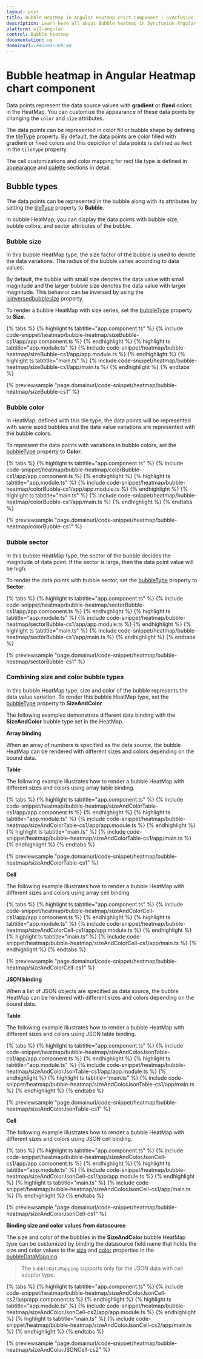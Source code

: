 ```yaml
---
layout: post
title: Bubble HeatMap in Angular Heatmap chart component | Syncfusion
description: Learn here all about Bubble heatmap in Syncfusion Angular Heatmap chart component of Syncfusion Essential JS 2 and more.
platform: ej2-angular
control: Bubble heatmap 
documentation: ug
domainurl: ##DomainURL##
---
```


# Bubble heatmap in Angular Heatmap chart component

Data points represent the data source values with **gradient** or **fixed** colors in the HeatMap. You can customize the appearance of these data points by changing the `color` and `size` attributes.

The data points can be represented in color fill or bubble shape by defining the [tileType](https://ej2.syncfusion.com/angular/documentation/api/heatmap/cellSettings/#tiletype) property. By default, the data points are color filled with gradient or fixed colors and this depiction of data points is defined as `Rect` in the `tileType` property.

The cell customizations and color mapping for rect tile type is defined in [appearance](./appearance/) and [palette](./palette/) sections in detail.

## Bubble types

The data points can be represented in the bubble along with its attributes by setting the [tileType](https://ej2.syncfusion.com/angular/documentation/api/heatmap/cellSettings/#tiletype) property to **Bubble**.

In bubble HeatMap, you can display the data points with bubble size, bubble colors, and sector attributes of the bubble.

### Bubble size

In this bubble HeatMap type, the size factor of the bubble is used to denote the data variations. The radius of the bubble varies according to data values.

By default, the bubble with small size denotes the data value with small magnitude and the larger bubble size denotes the data value with larger magnitude. This behavior can be inversed by using the [isinversedbubblesize](https://ej2.syncfusion.com/angular/documentation/api/heatmap/cellSettings/#isinversedbubblesize) property.

To render a bubble HeatMap with size series, set the [bubbleType](https://ej2.syncfusion.com/angular/documentation/api/heatmap/cellSettings/#bubbletype) property to **Size**.

{% tabs %}
{% highlight ts tabtitle="app.component.ts" %}
{% include code-snippet/heatmap/bubble-heatmap/sizeBubble-cs1/app/app.component.ts %}
{% endhighlight %}
{% highlight ts tabtitle="app.module.ts" %}
{% include code-snippet/heatmap/bubble-heatmap/sizeBubble-cs1/app/app.module.ts %}
{% endhighlight %}
{% highlight ts tabtitle="main.ts" %}
{% include code-snippet/heatmap/bubble-heatmap/sizeBubble-cs1/app/main.ts %}
{% endhighlight %}
{% endtabs %}
  
{% previewsample "page.domainurl/code-snippet/heatmap/bubble-heatmap/sizeBubble-cs1" %}

### Bubble color

In HeatMap, defined with this tile type, the data points will be represented with same sized bubbles and the data value variations are represented with the bubble colors.

To represent the data points with variations in bubble colors, set the [bubbleType](https://ej2.syncfusion.com/angular/documentation/api/heatmap/cellSettings/#bubbletype) property to **Color**.

{% tabs %}
{% highlight ts tabtitle="app.component.ts" %}
{% include code-snippet/heatmap/bubble-heatmap/colorBubble-cs1/app/app.component.ts %}
{% endhighlight %}
{% highlight ts tabtitle="app.module.ts" %}
{% include code-snippet/heatmap/bubble-heatmap/colorBubble-cs1/app/app.module.ts %}
{% endhighlight %}
{% highlight ts tabtitle="main.ts" %}
{% include code-snippet/heatmap/bubble-heatmap/colorBubble-cs1/app/main.ts %}
{% endhighlight %}
{% endtabs %}
  
{% previewsample "page.domainurl/code-snippet/heatmap/bubble-heatmap/colorBubble-cs1" %}

### Bubble sector

In this bubble HeatMap type, the sector of the bubble decides the magnitude of data point. If the sector is large, then the data point value will be high.

To render the data points with bubble sector, set the [bubbleType](https://ej2.syncfusion.com/angular/documentation/api/heatmap/cellSettings/#bubbletype) property to **Sector**.

{% tabs %}
{% highlight ts tabtitle="app.component.ts" %}
{% include code-snippet/heatmap/bubble-heatmap/sectorBubble-cs1/app/app.component.ts %}
{% endhighlight %}
{% highlight ts tabtitle="app.module.ts" %}
{% include code-snippet/heatmap/bubble-heatmap/sectorBubble-cs1/app/app.module.ts %}
{% endhighlight %}
{% highlight ts tabtitle="main.ts" %}
{% include code-snippet/heatmap/bubble-heatmap/sectorBubble-cs1/app/main.ts %}
{% endhighlight %}
{% endtabs %}
  
{% previewsample "page.domainurl/code-snippet/heatmap/bubble-heatmap/sectorBubble-cs1" %}

### Combining size and color bubble types

In this bubble HeatMap type, size and color of the bubble represents the data value variation. To render this bubble HeatMap type, set the [bubbleType](https://ej2.syncfusion.com/angular/documentation/api/heatmap/cellSettings/#bubbletype) property to **SizeAndColor**.

The following examples demonstrate different data binding with the **SizeAndColor** bubble type set in the HeatMap.

<!-- markdownlint-disable MD036 -->
**Array binding**

When an array of numbers is specified as the data source, the bubble HeatMap can be rendered with different sizes and colors depending on the bound data.

<!-- markdownlint-disable MD036 -->
**Table**

The following example illustrates how to render a bubble HeatMap with different sizes and colors using array table binding.

{% tabs %}
{% highlight ts tabtitle="app.component.ts" %}
{% include code-snippet/heatmap/bubble-heatmap/sizeAndColorTable-cs1/app/app.component.ts %}
{% endhighlight %}
{% highlight ts tabtitle="app.module.ts" %}
{% include code-snippet/heatmap/bubble-heatmap/sizeAndColorTable-cs1/app/app.module.ts %}
{% endhighlight %}
{% highlight ts tabtitle="main.ts" %}
{% include code-snippet/heatmap/bubble-heatmap/sizeAndColorTable-cs1/app/main.ts %}
{% endhighlight %}
{% endtabs %}
  
{% previewsample "page.domainurl/code-snippet/heatmap/bubble-heatmap/sizeAndColorTable-cs1" %}

<!-- markdownlint-disable MD036 -->
**Cell**

The following example illustrates how to render a bubble HeatMap with different sizes and colors using array cell binding.

{% tabs %}
{% highlight ts tabtitle="app.component.ts" %}
{% include code-snippet/heatmap/bubble-heatmap/sizeAndColorCell-cs1/app/app.component.ts %}
{% endhighlight %}
{% highlight ts tabtitle="app.module.ts" %}
{% include code-snippet/heatmap/bubble-heatmap/sizeAndColorCell-cs1/app/app.module.ts %}
{% endhighlight %}
{% highlight ts tabtitle="main.ts" %}
{% include code-snippet/heatmap/bubble-heatmap/sizeAndColorCell-cs1/app/main.ts %}
{% endhighlight %}
{% endtabs %}
  
{% previewsample "page.domainurl/code-snippet/heatmap/bubble-heatmap/sizeAndColorCell-cs1" %}

<!-- markdownlint-disable MD036 -->
**JSON binding**

When a list of JSON objects are specified as data source, the bubble HeatMap can be rendered with different sizes and colors depending on the bound data.

<!-- markdownlint-disable MD036 -->
**Table**

The following example illustrates how to render a bubble HeatMap with different sizes and colors using JSON table binding.

{% tabs %}
{% highlight ts tabtitle="app.component.ts" %}
{% include code-snippet/heatmap/bubble-heatmap/sizeAndColorJsonTable-cs1/app/app.component.ts %}
{% endhighlight %}
{% highlight ts tabtitle="app.module.ts" %}
{% include code-snippet/heatmap/bubble-heatmap/sizeAndColorJsonTable-cs1/app/app.module.ts %}
{% endhighlight %}
{% highlight ts tabtitle="main.ts" %}
{% include code-snippet/heatmap/bubble-heatmap/sizeAndColorJsonTable-cs1/app/main.ts %}
{% endhighlight %}
{% endtabs %}
  
{% previewsample "page.domainurl/code-snippet/heatmap/bubble-heatmap/sizeAndColorJsonTable-cs1" %}

<!-- markdownlint-disable MD036 -->
**Cell**

The following example illustrates how to render a bubble HeatMap with different sizes and colors using JSON cell binding.

{% tabs %}
{% highlight ts tabtitle="app.component.ts" %}
{% include code-snippet/heatmap/bubble-heatmap/sizeAndColorJsonCell-cs1/app/app.component.ts %}
{% endhighlight %}
{% highlight ts tabtitle="app.module.ts" %}
{% include code-snippet/heatmap/bubble-heatmap/sizeAndColorJsonCell-cs1/app/app.module.ts %}
{% endhighlight %}
{% highlight ts tabtitle="main.ts" %}
{% include code-snippet/heatmap/bubble-heatmap/sizeAndColorJsonCell-cs1/app/main.ts %}
{% endhighlight %}
{% endtabs %}
  
{% previewsample "page.domainurl/code-snippet/heatmap/bubble-heatmap/sizeAndColorJsonCell-cs1" %}

<!-- markdownlint-disable MD036 -->
**Binding size and color values from datasource**

The size and color of the bubbles in the **SizeAndColor** bubble HeatMap type can be customized by binding the datasource field name that holds the size and color values to the [size](https://ej2.syncfusion.com/angular/documentation/api/heatmap/bubbleDataModel/#size) and [color](https://ej2.syncfusion.com/angular/documentation/api/heatmap/bubbleDataModel/#color) properties in the [bubbleDataMapping](https://ej2.syncfusion.com/angular/documentation/api/heatmap/dataModel/#bubbledatamapping).

>The `bubbleDataMapping` supports only for the JSON data with cell adaptor type.

{% tabs %}
{% highlight ts tabtitle="app.component.ts" %}
{% include code-snippet/heatmap/bubble-heatmap/sizeAndColorJsonCell-cs2/app/app.component.ts %}
{% endhighlight %}
{% highlight ts tabtitle="app.module.ts" %}
{% include code-snippet/heatmap/bubble-heatmap/sizeAndColorJsonCell-cs2/app/app.module.ts %}
{% endhighlight %}
{% highlight ts tabtitle="main.ts" %}
{% include code-snippet/heatmap/bubble-heatmap/sizeAndColorJsonCell-cs2/app/main.ts %}
{% endhighlight %}
{% endtabs %}
  
{% previewsample "page.domainurl/code-snippet/heatmap/bubble-heatmap/sizeAndColorJSONCell-cs2" %}